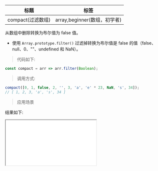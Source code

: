 | 标题              | 标签                         |
| ----------------- | ---------------------------- |
| compact(过滤数组) | array,beginner(数组，初学者) |

从数组中删除转换为布尔值为 false 值。

- 使用 `Array.prototype.filter()` 过滤掉转换为布尔值是 false 的值（false、null、0、""、undefined 和 NaN）。

> 代码如下:

```js
const compact = arr => arr.filter(Boolean);
```

> 调用方式:

```js
compact([0, 1, false, 2, '', 3, 'a', 'e' * 23, NaN, 's', 34]);
// [ 1, 2, 3, 'a', 's', 34 ]
```

> 应用场景

<div class="code-editor" data-url="codes/javascript/html/compact.html" data-language="html"></div>

结果如下:

<iframe src="codes/javascript/html/compact.html"></iframe>
